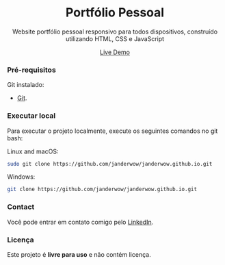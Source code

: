 <!DOCTYPE html>
<html>
<body>
<div align="center">
<h1>Portfólio Pessoal</h1>

<p>Website portfólio pessoal responsivo para todos dispositivos, construído utilizando HTML, CSS e JavaScript</p>

<a href="https://portfoliojandermelo.netlify.app/">Live Demo</a>

</div>

### Pré-requisitos

Git instalado:

* [Git](https://git-scm.com/downloads "Download Git").

### Executar local

Para executar o projeto localmente, execute os seguintes comandos no git bash:

Linux and macOS:

```bash
sudo git clone https://github.com/janderwow/janderwow.github.io.git
```

Windows:

```bash
git clone https://github.com/janderwow/janderwow.github.io.git
```

### Contact

Você pode entrar em contato comigo pelo [LinkedIn](https://www.linkedin.com/in/janderwow/).
### Licença

Este projeto é **livre para uso** e não contém licença.
</body>
</html>